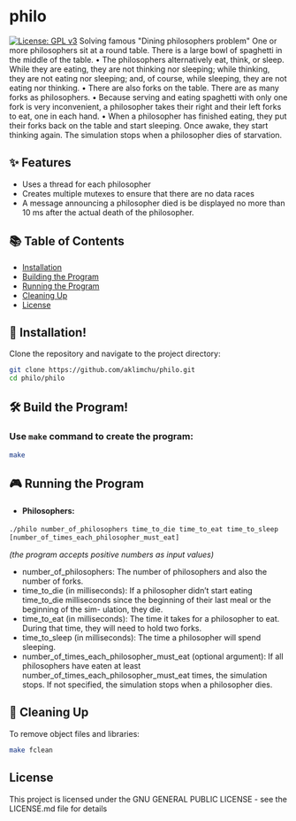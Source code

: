 # philo
[![License: GPL v3](https://img.shields.io/badge/License-GPLv3-blue.svg)](https://opensource.org/licenses/GPL-3.0)
Solving famous "Dining philosophers problem"  One or more philosophers sit at a round table.
There is a large bowl of spaghetti in the middle of the table.
• The philosophers alternatively eat, think, or sleep.
While they are eating, they are not thinking nor sleeping;
while thinking, they are not eating nor sleeping;
and, of course, while sleeping, they are not eating nor thinking.
• There are also forks on the table. There are as many forks as philosophers.
• Because serving and eating spaghetti with only one fork is very inconvenient, a
philosopher takes their right and their left forks to eat, one in each hand.
• When a philosopher has finished eating, they put their forks back on the table and
start sleeping. Once awake, they start thinking again. The simulation stops when
a philosopher dies of starvation.

## ✨ Features
- Uses a thread for each philosopher
- Creates multiple mutexes to ensure that there are no data races
- A message announcing a philosopher died is be displayed no more than 10 ms after the actual death of the philosopher.

## 📚 Table of Contents
- [Installation](#-installation)
- [Building the Program](#️-build-the-program)
- [Running the Program](#-running-the-program)
- [Cleaning Up](#-cleaning-up)
- [License](#license)

## 🚀 Installation!

Clone the repository and navigate to the project directory:
```bash
git clone https://github.com/aklimchu/philo.git
cd philo/philo
```
## 🛠️ Build the Program!

### Use `make` command to create the program:
```bash
make
```

## 🎮 Running the Program

* #### Philosophers:
```bash
./philo number_of_philosophers time_to_die time_to_eat time_to_sleep
[number_of_times_each_philosopher_must_eat]
```
*(the program accepts positive numbers as input values)*

* number_of_philosophers: The number of philosophers and also the number of forks.
* time_to_die (in milliseconds): If a philosopher didn’t start eating time_to_die
milliseconds since the beginning of their last meal or the beginning of the sim-
ulation, they die.
* time_to_eat (in milliseconds): The time it takes for a philosopher to eat.
During that time, they will need to hold two forks.
* time_to_sleep (in milliseconds): The time a philosopher will spend sleeping.
* number_of_times_each_philosopher_must_eat (optional argument): If all
philosophers have eaten at least number_of_times_each_philosopher_must_eat
times, the simulation stops. If not specified, the simulation stops when a
philosopher dies.

## 🧹 Cleaning Up

To remove object files and libraries:
```bash
make fclean
```
## License

This project is licensed under the GNU GENERAL PUBLIC LICENSE - see the LICENSE.md file for details
